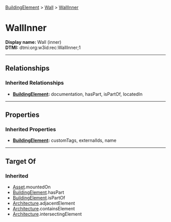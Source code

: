 [BuildingElement](../BuildingElement.md) > [Wall](Wall.md) > [WallInner](#)
# WallInner

**Display name:** Wall (inner)<br />
**DTMI:** dtmi:org:w3id:rec:WallInner;1

---

## Relationships
### Inherited Relationships
* **[BuildingElement](../BuildingElement.md):** documentation, hasPart, isPartOf, locatedIn

---

## Properties
### Inherited Properties
* **[BuildingElement](../BuildingElement.md):** customTags, externalIds, name

---

## Target Of
### Inherited
* [Asset](../../Asset/Asset.md).mountedOn
* [BuildingElement](../BuildingElement.md).hasPart
* [BuildingElement](../BuildingElement.md).isPartOf
* [Architecture](../../Space/Architecture/Architecture.md).adjacentElement
* [Architecture](../../Space/Architecture/Architecture.md).containsElement
* [Architecture](../../Space/Architecture/Architecture.md).intersectingElement
